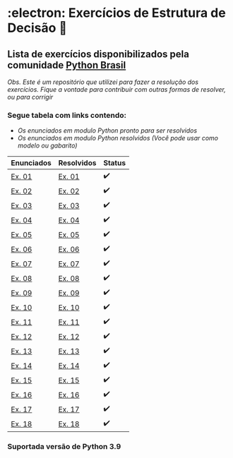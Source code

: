 # :electron: Exercícios de Estrutura de Decisão :snake:

## Lista de exercícios disponibilizados pela comunidade [Python Brasil](https://wiki.python.org.br/EstruturaDeDecisao)

_Obs. Este é um repositório que utilizei para fazer a resolução dos exercícios. Fique a vontade para contribuir com outras formas de resolver, ou para corrigir_

### Segue tabela com links contendo:
* _Os enunciados em modulo Python pronto para ser resolvidos_
* _Os enunciados em modulo Python resolvidos (Você pode usar como modelo ou gabarito)_

| Enunciados   | Resolvidos        | Status|
|:-------------|:------------------|:------|
|[Ex. 01](https://github.com/faleite/EstruturaSequencial/blob/main/enunciados/1.py)|[Ex. 01](https://github.com/faleite/EstruturaSequencial/blob/main/exercicios/1.py) | :heavy_check_mark:|
|[Ex. 02](https://github.com/faleite/EstruturaSequencial/blob/main/enunciados/2.py)|[Ex. 02](https://github.com/faleite/EstruturaSequencial/blob/main/exercicios/2.py) | :heavy_check_mark:|
|[Ex. 03](https://github.com/faleite/EstruturaSequencial/blob/main/enunciados/3.py)|[Ex. 03](https://github.com/faleite/EstruturaSequencial/blob/main/exercicios/3.py) | :heavy_check_mark:|
|[Ex. 04](https://github.com/faleite/EstruturaSequencial/blob/main/enunciados/4.py)|[Ex. 04](https://github.com/faleite/EstruturaSequencial/blob/main/exercicios/4.py) | :heavy_check_mark:|
|[Ex. 05](https://github.com/faleite/EstruturaSequencial/blob/main/enunciados/5.py)|[Ex. 05](https://github.com/faleite/EstruturaSequencial/blob/main/exercicios/5.py) | :heavy_check_mark:|
|[Ex. 06](https://github.com/faleite/EstruturaSequencial/blob/main/enunciados/6.py)|[Ex. 06](https://github.com/faleite/EstruturaSequencial/blob/main/exercicios/6.py) | :heavy_check_mark:|
|[Ex. 07](https://github.com/faleite/EstruturaSequencial/blob/main/enunciados/7.py)|[Ex. 07](https://github.com/faleite/EstruturaSequencial/blob/main/exercicios/7.py) | :heavy_check_mark:|
|[Ex. 08](https://github.com/faleite/EstruturaSequencial/blob/main/enunciados/8.py)|[Ex. 08](https://github.com/faleite/EstruturaSequencial/blob/main/exercicios/8.py) | :heavy_check_mark:|
|[Ex. 09](https://github.com/faleite/EstruturaSequencial/blob/main/enunciados/9.py)|[Ex. 09](https://github.com/faleite/EstruturaSequencial/blob/main/exercicios/9.py) | :heavy_check_mark:|
|[Ex. 10](https://github.com/faleite/EstruturaSequencial/blob/main/enunciados/10.py)|[Ex. 10](https://github.com/faleite/EstruturaSequencial/blob/main/exercicios/10.py)| :heavy_check_mark:| 
|[Ex. 11](https://github.com/faleite/EstruturaSequencial/blob/main/enunciados/11.py)|[Ex. 11](https://github.com/faleite/EstruturaSequencial/blob/main/exercicios/11.py)| :heavy_check_mark:| 
|[Ex. 12](https://github.com/faleite/EstruturaSequencial/blob/main/enunciados/12.py)|[Ex. 12](https://github.com/faleite/EstruturaSequencial/blob/main/exercicios/12.py)| :heavy_check_mark:| 
|[Ex. 13](https://github.com/faleite/EstruturaSequencial/blob/main/enunciados/13.py)|[Ex. 13](https://github.com/faleite/EstruturaSequencial/blob/main/exercicios/13.py)| :heavy_check_mark:| 
|[Ex. 14](https://github.com/faleite/EstruturaSequencial/blob/main/enunciados/14.py)|[Ex. 14](https://github.com/faleite/EstruturaSequencial/blob/main/exercicios/14.py)| :heavy_check_mark:| 
|[Ex. 15](https://github.com/faleite/EstruturaSequencial/blob/main/enunciados/15.py)|[Ex. 15](https://github.com/faleite/EstruturaSequencial/blob/main/exercicios/15.py)| :heavy_check_mark:| 
|[Ex. 16](https://github.com/faleite/EstruturaSequencial/blob/main/enunciados/16.py)|[Ex. 16](https://github.com/faleite/EstruturaSequencial/blob/main/exercicios/16.py)| :heavy_check_mark:| 
|[Ex. 17](https://github.com/faleite/EstruturaSequencial/blob/main/enunciados/17.py)|[Ex. 17](https://github.com/faleite/EstruturaSequencial/blob/main/exercicios/17.py)| :heavy_check_mark:| 
|[Ex. 18](https://github.com/faleite/EstruturaSequencial/blob/main/enunciados/18.py)|[Ex. 18](https://github.com/faleite/EstruturaSequencial/blob/main/exercicios/18.py)| :heavy_check_mark:| 

### Suportada versão de Python 3.9


